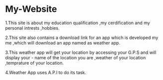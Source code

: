 # My-Website

1.This site is about my education qualification ,my cerdification and my personal intrests ,hobbies.

2.This site also contains a download link for an app which is developed my me ,which will download an app named as weather app.

3.This weather app will get your location by accessing your G.P.S and will display your - name of the location you are ,weather of your location ,temprature of your location.

4.Weather App uses A.P.I to do its task.
